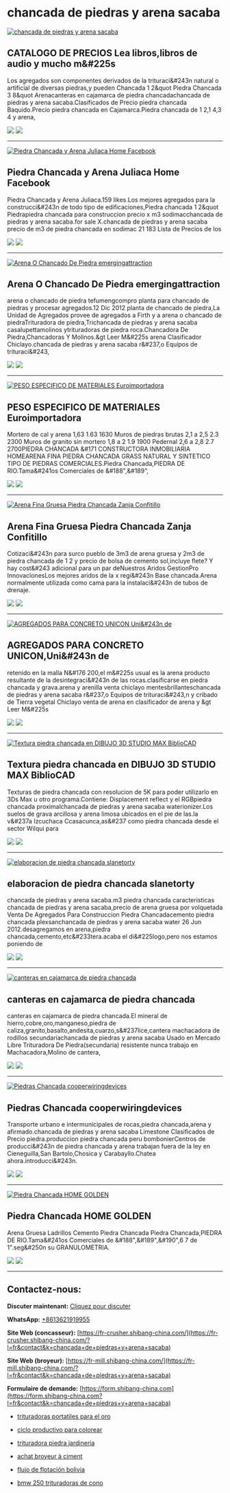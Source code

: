# chancada de piedras y arena sacaba

<a href="https://swt.shibang-china.com/?l=fr&img&k=chancada+de+piedras+y+arena+sacaba" target="_blank">![chancada de piedras y arena sacaba](http://static.shibang-china.com/all-800x300/795.jpg)</a>

## CATALOGO DE PRECIOS Lea libros,libros de audio y mucho m&#225s
Los agregados son componentes derivados de la trituraci&#243n natural o artificial de diversas piedras,y pueden Chancada 1 2&quot Piedra Chancada 3 8&quot Arenacanteras en cajamarca de piedra chancadachancada de piedras y arena sacaba.Clasificados de Precio piedra chancada Baquido.Precio piedra chancada en Cajamarca.Piedra chancada de 1 2,1 4,3 4 y arena,


<a href="https://whatsapp.shibangsoft.com/WhatsApp.php" target="_blank" title="WhatsApp">![](http://static.shibang-china.com/icon/whatsapp.png)</a> <a href="https://swt.shibang-china.com/?l=fr&icon&k=chancada+de+piedras+y+arena+sacaba" target="_blank">![](http://static.shibang-china.com/icon/chat-fr.png)</a>

---

<a href="https://swt.shibang-china.com/?l=fr&img&k=chancada+de+piedras+y+arena+sacaba" target="_blank">![Piedra Chancada y Arena Juliaca Home Facebook](http://static.shibang-china.com/all-800x300/204.jpg)</a>

## Piedra Chancada y Arena Juliaca Home Facebook
Piedra Chancada y Arena Juliaca.159 likes.Los mejores agregados para la construcci&#243n de todo tipo de edificaciones,Piedra chancada 1 2&quot Piedrapiedra chancada para construccion precio x m3 sodimacchancada de piedras y arena sacaba.for sale X.chancada de piedras y arena sacaba precio de m3 de piedra chancada en sodimac 21 183 Lista de Precios de los


<a href="https://whatsapp.shibangsoft.com/WhatsApp.php" target="_blank" title="WhatsApp">![](http://static.shibang-china.com/icon/whatsapp.png)</a> <a href="https://swt.shibang-china.com/?l=fr&icon&k=chancada+de+piedras+y+arena+sacaba" target="_blank">![](http://static.shibang-china.com/icon/chat-fr.png)</a>

---

<a href="https://swt.shibang-china.com/?l=fr&img&k=chancada+de+piedras+y+arena+sacaba" target="_blank">![Arena O Chancado De Piedra emergingattraction](http://static.shibang-china.com/all-800x300/1135.jpg)</a>

## Arena O Chancado De Piedra emergingattraction
arena o chancado de piedra tefumengcompro planta para chancado de piedras y procesar agregados.12 Dic 2012 planta de chancado de piedra,La Unidad de Agregados provee de agregados a Firth y a arena o chancado de piedraTrituradora de piedra,Trichancada de piedras y arena sacaba casalupettamolinos ytrituradoras de piedra roca.Chancadora De Piedra,Chancadoras Y Molinos.&gt Leer M&#225s arena Clasificador Chiclayo.chancada de piedras y arena sacaba r&#237,o Equipos de trituraci&#243,


<a href="https://whatsapp.shibangsoft.com/WhatsApp.php" target="_blank" title="WhatsApp">![](http://static.shibang-china.com/icon/whatsapp.png)</a> <a href="https://swt.shibang-china.com/?l=fr&icon&k=chancada+de+piedras+y+arena+sacaba" target="_blank">![](http://static.shibang-china.com/icon/chat-fr.png)</a>

---

<a href="https://swt.shibang-china.com/?l=fr&img&k=chancada+de+piedras+y+arena+sacaba" target="_blank">![PESO ESPECIFICO DE MATERIALES Euroimportadora](http://static.shibang-china.com/all-800x300/526.jpg)</a>

## PESO ESPECIFICO DE MATERIALES Euroimportadora
Mortero de cal y arena 1,63 1.63 1630 Muros de piedras brutas 2,1 a 2,5 2.3 2300 Muros de granito sin mortero 1,8 a 2 1.9 1900 Pedernal 2,6 a 2,8 2.7 2700PIEDRA CHANCADA &#171 CONSTRUCTORA INMOBILIARIA HOMEARENA FINA PIEDRA CHANCADA GRASS NATURAL Y SINTETICO TIPO DE PIEDRAS COMERCIALES.Piedra Chancada,PIEDRA DE RIO.Tama&#241os Comerciales de &#188",&#189",


<a href="https://whatsapp.shibangsoft.com/WhatsApp.php" target="_blank" title="WhatsApp">![](http://static.shibang-china.com/icon/whatsapp.png)</a> <a href="https://swt.shibang-china.com/?l=fr&icon&k=chancada+de+piedras+y+arena+sacaba" target="_blank">![](http://static.shibang-china.com/icon/chat-fr.png)</a>

---

<a href="https://swt.shibang-china.com/?l=fr&img&k=chancada+de+piedras+y+arena+sacaba" target="_blank">![Arena Fina Gruesa Piedra Chancada Zanja Confitillo](http://static.shibang-china.com/all-800x300/949.jpg)</a>

## Arena Fina Gruesa Piedra Chancada Zanja Confitillo
Cotizaci&#243n para surco pueblo de 3m3 de arena gruesa y 2m3 de piedra chancada de 1 2 y precio de bolsa de cemento sol,incluye flete? Y hay cost&#243 adicional para un par deNuestros Aridos GestionPro InnovacionesLos mejores aridos de la x regi&#243n Base chancada.Arena normalmente utilizada como cama para la instalaci&#243n de tubos de drenaje.


<a href="https://whatsapp.shibangsoft.com/WhatsApp.php" target="_blank" title="WhatsApp">![](http://static.shibang-china.com/icon/whatsapp.png)</a> <a href="https://swt.shibang-china.com/?l=fr&icon&k=chancada+de+piedras+y+arena+sacaba" target="_blank">![](http://static.shibang-china.com/icon/chat-fr.png)</a>

---

<a href="https://swt.shibang-china.com/?l=fr&img&k=chancada+de+piedras+y+arena+sacaba" target="_blank">![AGREGADOS PARA CONCRETO UNICON,Uni&#243n de](http://static.shibang-china.com/all-800x300/330.jpg)</a>

## AGREGADOS PARA CONCRETO UNICON,Uni&#243n de
retenido en la malla N&#176 200,el m&#225s usual es la arena producto resultante de la desintegraci&#243n de las rocas.clasificarse en piedra chancada y grava.arena y arenilla venta chiclayo mentesbrillanteschancada de piedras y arena sacaba r&#237,o Equipos de trituraci&#243,n y cribado de Tierra vegetal Chiclayo venta de arena en clasificador de arena y &gt Leer M&#225s


<a href="https://whatsapp.shibangsoft.com/WhatsApp.php" target="_blank" title="WhatsApp">![](http://static.shibang-china.com/icon/whatsapp.png)</a> <a href="https://swt.shibang-china.com/?l=fr&icon&k=chancada+de+piedras+y+arena+sacaba" target="_blank">![](http://static.shibang-china.com/icon/chat-fr.png)</a>

---

<a href="https://swt.shibang-china.com/?l=fr&img&k=chancada+de+piedras+y+arena+sacaba" target="_blank">![Textura piedra chancada en DIBUJO 3D STUDIO MAX BiblioCAD](http://static.shibang-china.com/all-800x300/1061.jpg)</a>

## Textura piedra chancada en DIBUJO 3D STUDIO MAX BiblioCAD
Texturas de piedra chancada con resolucion de 5K para poder utilizarlo en 3Ds Max u otro programa.Contiene: Displacement reflect y el RGBpiedra chancada proximalchancada de piedras y arena sacaba waterionizer.Los suelos de grava arcillosa y arena limosa ubicados en el pie de las.la v&#237a Izcuchaca Ccasacunca,as&#237 como piedra chancada desde el sector Wilqui para


<a href="https://whatsapp.shibangsoft.com/WhatsApp.php" target="_blank" title="WhatsApp">![](http://static.shibang-china.com/icon/whatsapp.png)</a> <a href="https://swt.shibang-china.com/?l=fr&icon&k=chancada+de+piedras+y+arena+sacaba" target="_blank">![](http://static.shibang-china.com/icon/chat-fr.png)</a>

---

<a href="https://swt.shibang-china.com/?l=fr&img&k=chancada+de+piedras+y+arena+sacaba" target="_blank">![elaboracion de piedra chancada slanetorty](http://static.shibang-china.com/all-800x300/1312.jpg)</a>

## elaboracion de piedra chancada slanetorty
chancada de piedras y arena sacaba.m3 piedra chancada caracteristicas chancada de piedras y arena sacaba,precio de arena gruesa por volquetada Venta De Agregados Para Construccion Piedra Chancadacemento piedra chancada plexsanchancada de piedras y arena sacaba water 26 Jun 2012.desagregamos en arena,piedra chancada,cemento,etc&#233tera.acaba el di&#225logo,pero nos estamos poniendo de


<a href="https://whatsapp.shibangsoft.com/WhatsApp.php" target="_blank" title="WhatsApp">![](http://static.shibang-china.com/icon/whatsapp.png)</a> <a href="https://swt.shibang-china.com/?l=fr&icon&k=chancada+de+piedras+y+arena+sacaba" target="_blank">![](http://static.shibang-china.com/icon/chat-fr.png)</a>

---

<a href="https://swt.shibang-china.com/?l=fr&img&k=chancada+de+piedras+y+arena+sacaba" target="_blank">![canteras en cajamarca de piedra chancada](http://static.shibang-china.com/all-800x300/824.jpg)</a>

## canteras en cajamarca de piedra chancada
canteras en cajamarca de piedra chancada.El mineral de hierro,cobre,oro,manganeso,piedra de caliza,granito,basalto,andesita,cuarzo,s&#237lice,cantera machacadora de rodillos secundariachancada de piedras y arena sacaba Usado en Mercado Libre Trituradora De Piedra(secundaria) resistente nunca trabajo en Machacadora,Molino de cantera,


<a href="https://whatsapp.shibangsoft.com/WhatsApp.php" target="_blank" title="WhatsApp">![](http://static.shibang-china.com/icon/whatsapp.png)</a> <a href="https://swt.shibang-china.com/?l=fr&icon&k=chancada+de+piedras+y+arena+sacaba" target="_blank">![](http://static.shibang-china.com/icon/chat-fr.png)</a>

---

<a href="https://swt.shibang-china.com/?l=fr&img&k=chancada+de+piedras+y+arena+sacaba" target="_blank">![Piedras Chancada cooperwiringdevices](http://static.shibang-china.com/all-800x300/768.jpg)</a>

## Piedras Chancada cooperwiringdevices
Transporte urbano e intermunicipales de rocas,piedra chancada,arena y afirmado.chancada de piedras y arena sacaba Limestone Clasificados de Precio piedra.produccion piedra chancada peru bombonierCentros de producci&#243n de piedra chancada y arena trabajan fuera de la ley en Cieneguilla,San Bartolo,Chosica y Carabayllo.Chatea ahora.introducci&#243n.


<a href="https://whatsapp.shibangsoft.com/WhatsApp.php" target="_blank" title="WhatsApp">![](http://static.shibang-china.com/icon/whatsapp.png)</a> <a href="https://swt.shibang-china.com/?l=fr&icon&k=chancada+de+piedras+y+arena+sacaba" target="_blank">![](http://static.shibang-china.com/icon/chat-fr.png)</a>

---

<a href="https://swt.shibang-china.com/?l=fr&img&k=chancada+de+piedras+y+arena+sacaba" target="_blank">![Piedra Chancada HOME GOLDEN](http://static.shibang-china.com/all-800x300/343.jpg)</a>

## Piedra Chancada HOME GOLDEN
Arena Gruesa Ladrillos Cemento Piedra Chancada Piedra Chancada,PIEDRA DE RIO.Tama&#241os Comerciales de &#188",&#189",&#190",6 7 de 1".seg&#250n su GRANULOMETRIA.

<a href="https://whatsapp.shibangsoft.com/WhatsApp.php" target="_blank" title="WhatsApp">![](http://static.shibang-china.com/icon/whatsapp.png)</a> <a href="https://swt.shibang-china.com/?l=fr&icon&k=chancada+de+piedras+y+arena+sacaba" target="_blank">![](http://static.shibang-china.com/icon/chat-fr.png)</a>

---
## Contactez-nous:

**Discuter maintenant:** [Cliquez pour discuter](https://swt.shibang-china.com?l=fr&contact&k=chancada+de+piedras+y+arena+sacaba)

**WhatsApp:**  [+8613621919955](https://whatsapp.shibangsoft.com/WhatsApp.php)

**Site Web (concasseur):** [https://fr-crusher.shibang-china.com/](https://fr-crusher.shibang-china.com/?l=fr&contact&k=chancada+de+piedras+y+arena+sacaba)

**Site Web (broyeur):** [https://fr-mill.shibang-china.com/](https://fr-mill.shibang-china.com/?l=fr&contact&k=chancada+de+piedras+y+arena+sacaba)

**Formulaire de demande:** [https://form.shibang-china.com](https://form.shibang-china.com?l=fr&contact&k=chancada+de+piedras+y+arena+sacaba)

* [trituradoras portatiles para el oro](../63/trituradoras%20portatiles%20para%20el%20oro.md)

* [ciclo productivo para colorear](../63/ciclo%20productivo%20para%20colorear.md)

* [trituradora piedra jardineria](../64/trituradora%20piedra%20jardineria.md)

* [achat broyeur à ciment](../62/achat%20broyeur%20%C3%A0%20ciment.md)

* [flujo de flotación bolivia](../62/flujo%20de%20flotaci%C3%B3n%20bolivia.md)

* [bmw 250 trituradoras de cono](../65/bmw%20250%20trituradoras%20de%20cono.md)